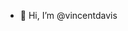 - 👋 Hi, I’m @vincentdavis

<!---
vincentdavis/vincentdavis is a ✨ special ✨ repository because its `README.md` (this file) appears on your GitHub profile.
You can click the Preview link to take a look at your changes.
--->
